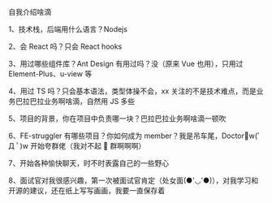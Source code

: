 自我介绍啥滴

1、技术栈，后端用什么语言？Nodejs

2、会 React 吗？只会 React hooks

3、用过哪些组件库？Ant Design 有用过吗？没（原来 Vue 也用），只用过 Element-Plus、u-view 等

4、用过 TS 吗？只会基本语法，类型体操不会，xx 关注的不是技术难点，而是业务巴拉巴拉业务啊啥滴，自然用 JS 多些

5、项目的背景，你在项目中负责哪一块？巴拉巴拉业务啊啥滴一顿吹

6、FE-struggler 有哪些项目？你如何成为 member？我是吊车尾，Doctor🐂w(ﾟ Д ﾟ)w 开始夸群佬（我对不起 🐏 群啊啊啊）

7、开始各种愉快聊天，时不时表露自己的一些野心

8、面试官对我很感兴趣，第一次被面试官肯定（处女面(●'◡'●)），对我学习和开源的建议，还在纸上写写画画，我要一直保存着
